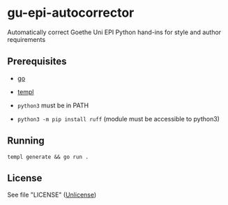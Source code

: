 # gu-epi-autocorrector
Automatically correct Goethe Uni EPI Python hand-ins for style and author requirements

## Prerequisites
- [go](https://go.dev/dl)

- [templ](https://templ.guide/quick-start/installation/)

- `python3` must be in PATH

- `python3 -m pip install ruff` (module must be accessible to python3)

## Running
`templ generate && go run .`

## License
See file "LICENSE" ([Unlicense](https://unlicense.org))